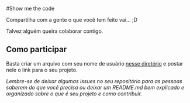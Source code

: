 #Show me the code

Compartilha com a gente o que você tem feito vai... ;D

Talvez alguém queira colaborar contigo.

## Como participar

Basta criar um arquivo com seu nome de usuário [nesse diretório](https://github.com/front-abc/frontabc/tree/master/showmethecode/projects) e postar nele o link para o seu projeto.

*Lembre-se de deixar algumas issues no seu repositório para as pessoas saberem do que você precisa ou deixar um README.md bem explicado e organizado sobre o que é seu projeto e como contribuir.*
